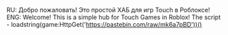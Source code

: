 RU: Добро пожаловать! Это простой ХАБ для игр Touch в Роблоксе!
ENG: Welcome! This is a simple hub for Touch Games in Roblox!
The script - loadstring(game:HttpGet('https://pastebin.com/raw/mk6a7pBD'))()
